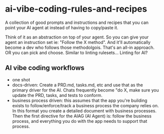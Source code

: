 # ai-vibe-coding-rules-and-recipes
A collection of good prompts and instructions and recipes that you can point your AI agent at instead of having to copy/paste it.

Think of it as an abstraction on top of your agent. So you can give your agent an instruction set ie: "Follow the X method". And it'll automatically become a dev who follows those methodolgois. That's an all-in approach. OR you can pick and choose. Similar to linting rulesets... Linting for AI? 


## AI vibe coding workflows
- one shot
- docs-driven: Create a PRD.md, tasks.md, etc and use that as the primary driver for the AI. Chats frequently become "do X, make sure you update the PRD, tasks, and tests to conform.
- business process driven: this assumes that the app you're building exists to follow/enforce/track a business process the company relies on. In this format you create a detailed document with business processes. Then the first directive for the AIAG (AI Agent) is: follow the business process, and everything you do with the app needs to support that process.
